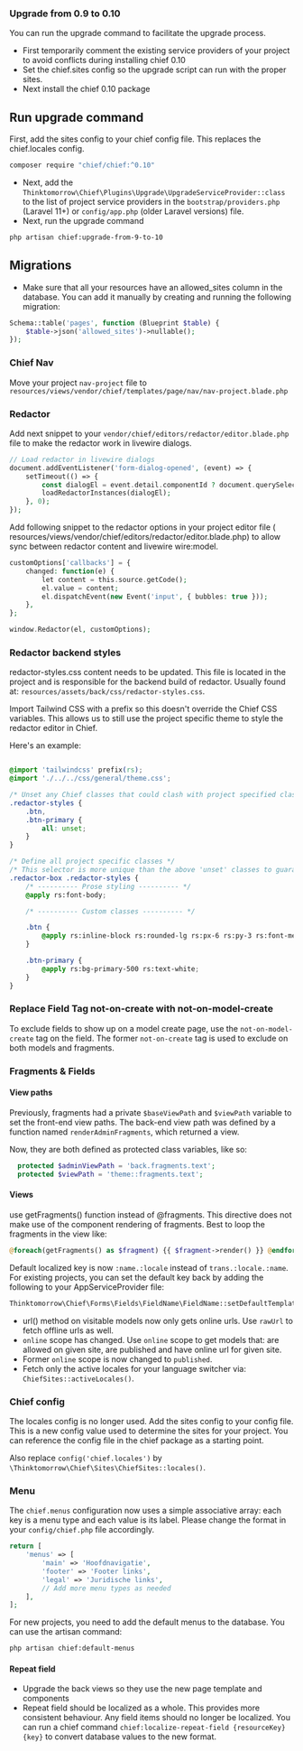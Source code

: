 ### Upgrade from 0.9 to 0.10

You can run the upgrade command to facilitate the upgrade process.

- First temporarily comment the existing service providers of your project to avoid conflicts during installing chief
  0.10
- Set the chief.sites config so the upgrade script can run with the proper sites.
- Next install the chief 0.10 package

## Run upgrade command

First, add the sites config to your chief config file. This replaces the chief.locales config.

```bash
composer require "chief/chief:^0.10"
```

- Next, add the `Thinktomorrow\Chief\Plugins\Upgrade\UpgradeServiceProvider::class` to the list of project service
  providers in the `bootstrap/providers.php` (Laravel 11+) or `config/app.php` (older Laravel versions) file.
- Next, run the upgrade command

```bash
php artisan chief:upgrade-from-9-to-10
```

## Migrations

- Make sure that all your resources have an allowed_sites column in the database. You can add it manually by creating
  and
  running
  the following migration:

```php
Schema::table('pages', function (Blueprint $table) {
    $table->json('allowed_sites')->nullable();
});
```

### Chief Nav

Move your project `nav-project` file to `resources/views/vendor/chief/templates/page/nav/nav-project.blade.php`

### Redactor

Add next snippet to your `vendor/chief/editors/redactor/editor.blade.php` file to make the redactor work in livewire
dialogs.

```php
// Load redactor in livewire dialogs
document.addEventListener('form-dialog-opened', (event) => {
    setTimeout(() => {
        const dialogEl = event.detail.componentId ? document.querySelector(`[wire\\:id="${event.detail.componentId}"]`) : document;
        loadRedactorInstances(dialogEl);
    }, 0);
});
```

Add following snippet to the redactor options in your project editor file (
resources/views/vendor/chief/editors/redactor/editor.blade.php) to allow sync between redactor content and livewire
wire:model.

```php
customOptions['callbacks'] = {
    changed: function(e) {
        let content = this.source.getCode();
        el.value = content;
        el.dispatchEvent(new Event('input', { bubbles: true }));
    },
};

window.Redactor(el, customOptions);
```

### Redactor backend styles

redactor-styles.css content needs to be updated. This file is located in the project and is responsible for the backend
build of redactor.
Usually found at: `resources/assets/back/css/redactor-styles.css`.

Import Tailwind CSS with a prefix so this doesn't override the Chief CSS variables.
This allows us to still use the project specific theme to style the redactor editor in Chief.

Here's an example:

```css 

@import 'tailwindcss' prefix(rs);
@import './../../css/general/theme.css';

/* Unset any Chief classes that could clash with project specified classes */
.redactor-styles {
    .btn,
    .btn-primary {
        all: unset;
    }
}

/* Define all project specific classes */
/* This selector is more unique than the above 'unset' classes to guarantee they are not overridden */
.redactor-box .redactor-styles {
    /* ---------- Prose styling ---------- */
    @apply rs:font-body;

    /* ---------- Custom classes ---------- */

    .btn {
        @apply rs:inline-block rs:rounded-lg rs:px-6 rs:py-3 rs:font-medium rs:shadow;
    }

    .btn-primary {
        @apply rs:bg-primary-500 rs:text-white;
    }
}

```

### Replace Field Tag not-on-create with not-on-model-create

To exclude fields to show up on a model create page, use the `not-on-model-create` tag on the field.
The former `not-on-create` tag is used to exclude on both models and fragments.

### Fragments & Fields

#### View paths

Previously, fragments had a private `$baseViewPath` and `$viewPath` variable to set the front-end view paths. The
back-end view path was defined by a function named `renderAdminFragments`, which returned a view.

Now, they are both defined as protected class variables, like so:

```php
  protected $adminViewPath = 'back.fragments.text';
  protected $viewPath = 'theme::fragments.text';
```

#### Views

use getFragments() function instead of @fragments.
This directive does not make use of the component rendering of fragments.
Best to loop the fragments in the view like:

```php
@foreach(getFragments() as $fragment) {{ $fragment->render() }} @endforeach
```

Default localized key is now `:name.:locale` instead of `trans.:locale.:name`. For existing projects, you
can set the default key back by adding the following to your AppServiceProvider file:

```php
Thinktomorrow\Chief\Forms\Fields\FieldName\FieldName::setDefaultTemplate('trans.:locale.:name');
```

- url() method on visitable models now only gets online urls. Use `rawUrl` to fetch offline urls as well.
- `online` scope has changed. Use `online` scope to get models that: are allowed on given site, are published and have
  online url for given site.
- Former `online` scope is now changed to `published`.
- Fetch only the active locales for your language switcher via: `ChiefSites::activeLocales()`.

### Chief config

The locales config is no longer used.
Add the sites config to your config file. This is a new config value used to determine the sites for your project.
You can reference the config file in the chief package as a starting point.

Also replace `config('chief.locales')` by `\Thinktomorrow\Chief\Sites\ChiefSites::locales()`.

### Menu

The `chief.menus` configuration now uses a simple associative array: each key is a menu type and each value is its
label.
Please change the format in your `config/chief.php` file accordingly.

```php
return [
    'menus' => [
        'main' => 'Hoofdnavigatie',
        'footer' => 'Footer links',
        'legal' => 'Juridische links',
        // Add more menu types as needed
    ],
];
```

For new projects, you need to add the default menus to the database.
You can use the artisan command:

```bash
php artisan chief:default-menus
```

#### Repeat field

- Upgrade the back views so they use the new page template and components
- Repeat field should be localized as a whole. This provides more consistent behaviour. Any field items should no longer
  be localized. You can run a chief command `chief:localize-repeat-field {resourceKey} {key}` to convert database values
  to the new format. 
